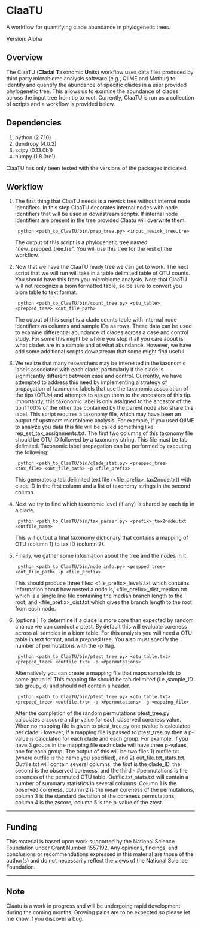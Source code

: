 ClaaTU
======

A workflow for quantifying clade abundance in phylogenetic trees.

Version: Alpha

Overview
--------

The ClaaTU (**Cla**d**a**l **T**axonomic **U**nits) workflow uses data files produced by third party microbiome analysis software (e.g., QIIME and Mothur) to identify and quantify the abundance of specific clades in a user provided phylogenetic tree. This allows us to examine the abundance of clades across the input tree from tip to root. Currently, ClaaTU is run as a collection of scripts and a workflow is provided below. 


Dependencies 
------------
1. python (2.7.10)
2. dendropy (4.0.2)
3. scipy (0.13.0b1)
4. numpy (1.8.0rc1)

ClaaTU has only been tested with the versions of the packages indicated. 

Workflow
--------

1. The first thing that ClaaTU needs is a newick tree without internal node identifiers. In this step ClaaTU decorates internal nodes with node identifiers that will be used in downstream scripts. If internal node identifiers are present in the tree provided Claatu will overwrite them.  

	    python <path_to_ClaaTU/bin/prep_tree.py> <input_newick_tree.tre> 

    The output of this script is a phylogenetic tree named "new_prepped_tree.tre". You will use this tree for the rest of the workflow.    
2. Now that we have the ClaaTU ready tree we can get to work. The next script that we will run will take in a table delimited table of OTU counts. You should have this from you microbiome analysis. Note that ClaaTU will not recognize a biom formatted table, so be sure to convert you biom table to text format. 

	    python <path_to_ClaaTU/bin/count_tree.py> <otu_table> <prepped_tree> <out_file_path> 

    The output of this script is a clade counts table with internal node identifiers as columns and sample IDs as rows. These data can be used to examine differential abundance of clades across a case and control study. For some this might be where you stop if all you care about is what clades are in a sample and at what abundance. However, we have add some additional scripts downstream that some might find useful.  

3. We realize that many researchers may be interested in the taxonomic labels associated with each clade, particularly if the clade is significantly different between case and control. Currently, we have attempted to address this need by implementing a strategy of propagation of taxonomic labels that use the taxonomic association of the tips (OTUs) and attempts to assign them to the ancestors of this tip. Importantly, this taxonomic label is only assigned to the ancestor of the tip if 100% of the other tips contained by the parent node also share this label. This script requires a taxonomy file, which may have been an output of upstream microbiome analysis. For example, if you used QIIME to analyze you data this file will be called something like rep_set_tax_assignments.txt. The first two columns of this taxonomy file should be OTU ID followed by a taxonomy string. This file must be tab delimited. Taxonomic label propagation can be performed by executing the following:
 
		python <path_to_ClaaTU/bin/clade_stat.py> <prepped_tree> <tax_file> <out_file_path> -p <file_prefix>

    This generates a tab delimited text file (<file_prefix>_tax2node.txt) with clade ID in the first column and a list of taxonomy strings in the second column.  

4. Next we try to find which taxonomic level (if any) is shared by each tip in a clade. 
	
		python <path_to_ClaaTU/bin/tax_parser.py> <prefix>_tax2node.txt <outfile_name>

    This will output a final taxonomy dictionary that contains a mapping of OTU (column 1) to tax ID (column 2).

5. Finally, we gather some information about the tree and the nodes in it. 

		python <path_to_ClaaTU/bin/node_info.py> <prepped_tree> <out_file_path> -p <file_prefix>

    This should produce three files: <file_prefix>_levels.txt which contains information about how nested a node is, <file_prefix>_dist_median.txt which is a single line file containing the median branch length to the root, and <file_prefix>_dist.txt which gives the branch length to the root from each node. 

5. [optional] To determine if a clade is more core than expected by random chance we can conduct a ptest. By default this will evaluate coreness across all samples in a biom table. For this analysis you will need a OTU table in text format, and a prepped tree. You also must specify the number of permutations with the -p flag.

		python <path_to_ClaaTU/bin/ptest_tree.py> <otu_table.txt> <prepped_tree> <outfile.txt> -p <#permutations>

    Alternatively you can create a mapping file that maps sample ids to some group id. This mapping file should be tab delimited (i.e.,sample_ID tab group_id) and should not contain a header.

 		python <path_to_ClaaTU/bin/ptest_tree.py> <otu_table.txt> <prepped_tree> <outfile.txt> -p <#permutations> -g <mapping_file>

    After the completion of the random permutations ptest_tree.py calculates a zscore and p-value for each observed coreness value. When no mapping file is given to ptest_tree.py one pvalue is calculated per clade. However, if a mapping file is passed to ptest_tree.py then a p-value is calculated for each clade and each group. For example, if you have 3 groups in the mapping file each clade will have three p-values, one for each group. The output of this will be two files 1) outfile.txt (where outfile is the name you specified), and 2) out_file.txt_stats.txt. Outfile.txt will contain several columns, the first is the clade_ID, the second is the observed coreness, and the third - #permutations is the coreness of the permuted OTU table. Outfile.txt_stats.txt will contain a number of summary statistics in several columns. Column 1 is the observed coreness, column 2 is the mean coreness of the permutations, column 3 is the standard deviation of the coreness permutations, column 4 is the zscore, column 5 is the p-value of the ztest.

----

Funding
-------

This material is based upon work supported by the National Science Foundation under Grant Number 1557192. Any opinions, findings, and conclusions or recommendations expressed in this material are those of the author(s) and do not necessarily reflect the views of the National Science Foundation.

---
Note
----
Claatu is a work in progress and will be undergoing rapid development during the coming months. Growing pains are to be expected so please let me know if you discover a bug. 


